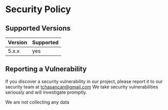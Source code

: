 # Security Policy

## Supported Versions

| Version | Supported          |
| ------- | ------------------ |
| 5.x.x   | yes |

## Reporting a Vulnerability

If you discover a security vulnerability in our project, please report it to our security team at tchasancan@gmail.com We take security vulnerabilities seriously and will investigate promptly.

We are not collecting any data
